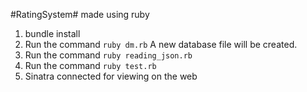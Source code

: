#RatingSystem# made using ruby

1.  bundle install
2.  Run the command `ruby dm.rb`
    A new database file will be created.
3.  Run the command `ruby reading_json.rb`
4.  Run the command `ruby test.rb`
5.  Sinatra connected for viewing on the web
